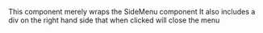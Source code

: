 This component merely wraps the SideMenu component
It also includes a div on the right hand side that when clicked will close the menu
